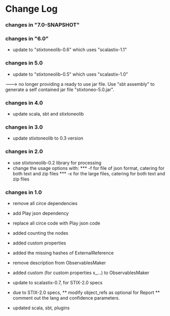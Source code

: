 Change Log
==========

### changes in "7.0-SNAPSHOT"


### changes in "6.0"

* update to "stixtoneolib-0.6" which uses "scalastix-1.1"

### changes in 5.0

* update to "stixtoneolib-0.5" which uses "scalastix-1.0"

---> no longer providing a ready to use jar file. 
    Use "sbt assembly" to generate a self contained jar file "stixtoneo-5.0.jar".

### changes in 4.0

* update scala, sbt and stixtoneolib

### changes in 3.0

* update stixtoneolib to 0.3 version

### changes in 2.0

* use stixtoneolib-0.2 library for processing 
* change the usage options with:
*** -f for file of json format, catering for both text and zip files 
*** -x for the large files, catering for both text and zip files 

### changes in 1.0

* remove all circe dependencies
* add Play json dependency
* replace all circe code with Play json code
* added counting the nodes
* added custom properties
* added the missing hashes of ExternalReference
* remove description from ObservablesMaker
* added custom (for custom properties x_...) to ObservablesMaker
* update to scalastix-0.7, for STIX-2.0 specs 
* due to STIX-2.0 specs, 
** modify object_refs as optional for Report
** comment out the lang and confidence parameters.

* updated scala, sbt, plugins